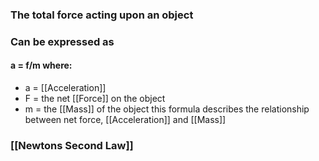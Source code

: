 
### The total force acting upon an object

### Can be expressed as 
#### a = f/m where:
- a = [[Acceleration]] 
- F = the net [[Force]] on the object
- m = the [[Mass]] of the object
this formula describes the relationship between net force, [[Acceleration]] and [[Mass]]


### [[Newtons Second Law]]


